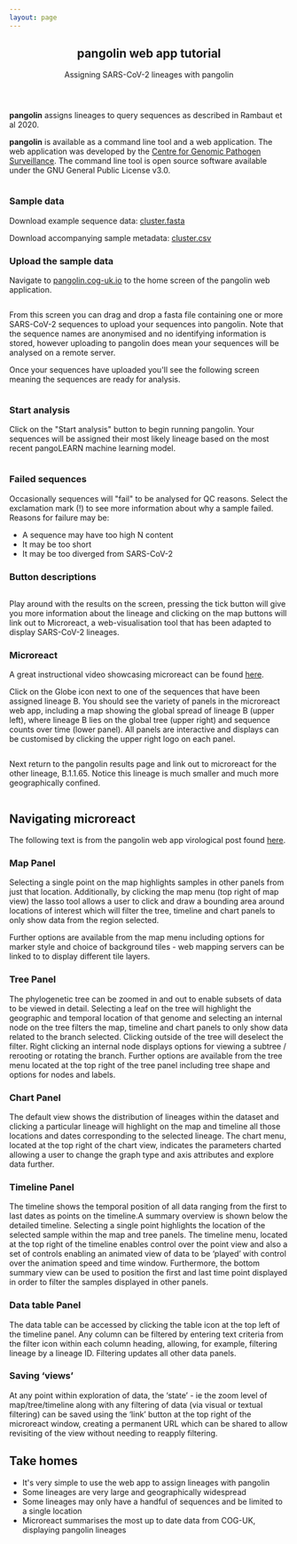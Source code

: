 ```yaml
---
layout: page
---
```



<section id="banner">
    <div class="content">
      <header>
        <h2>pangolin web app tutorial</h2>
        <p>Assigning SARS-CoV-2 lineages with pangolin</p>
      </header>
      <p><strong>pangolin</strong> assigns lineages to query sequences as described in Rambaut et al 2020.</p>
      <p><strong>pangolin</strong> is available as a command line tool and a web application. The web application was developed by the <a href="https://www.pathogensurveillance.net/">Centre for Genomic Pathogen Surveillance</a>. The command line tool is open source software available under the GNU General Public License v3.0.</p>
      <span class="image object">
        <img src="assets/images/cgps_logo.svg" alt="" style="max-width:400px"/>
        </span>
    </div>
    <span class="image object">
      <img src="assets/images/pangolin_logo.svg" alt="" style="max-height:300px"/>
    </span>
</section>

### Sample data

<p>Download example sequence data:
<a href="assets/data/cluster.fasta" download>cluster.fasta</a>
</p>
<p>Download accompanying sample metadata:
<a href="assets/data/cluster.csv" download>cluster.csv</a>
</p>

### Upload the sample data

<p>Navigate to <a href="https://pangolin.cog-uk.io/">pangolin.cog-uk.io</a> to the home screen of the pangolin web application.</p>

<img src="assets/images/pangolin_web.png" alt="" style="max-width:700px"/>

<p>From this screen you can drag and drop a fasta file containing one or more SARS-CoV-2 sequences to upload your sequences into pangolin. Note that the sequence names are anonymised and no identifying information is stored, however uploading to pangolin does mean your sequences will be analysed on a remote server. </p>

<p>Once your sequences have uploaded you'll see the following screen
meaning the sequences are ready for analysis. </p>
<img src="assets/images/sample_loaded.png" alt="" style="max-width:700px"/>

### Start analysis

<p>Click on the "Start analysis" button to begin running pangolin. Your sequences will be assigned their most likely lineage based on the most recent pangoLEARN machine learning model.  </p>

<img src="assets/images/sequences_analysing.png" alt="" style="max-width:700px"/>

### Failed sequences

Occasionally sequences will "fail" to be analysed for QC reasons. Select the exclamation mark (!) to see more information about why a sample failed. Reasons for failure may be:
- A sequence may have too high N content
- It may be too short
- It may be too diverged from SARS-CoV-2 

### Button descriptions

<img src="assets/images/pangolin_web_buttons.png" alt="" style="max-width:700px"/>

<p>Play around with the results on the screen, pressing the tick button will give you more information about the lineage and clicking on the map buttons will link out to Microreact, a web-visualisation tool that has been adapted to display SARS-CoV-2 lineages. </p>

### Microreact 

<p>A great instructional video showcasing microreact can be found <a href="https://microreact.org/showcase">here</a>. </p>


<p>Click on the Globe icon next to one of the sequences that have been assigned lineage B. You should see the variety of panels in the microreact web app, including a map showing the global spread of lineage B (upper left), where lineage B lies on the global tree (upper right) and sequence counts over time (lower panel). All panels are interactive and displays can be customised by clicking the upper right logo on each panel.</p>

<img src="assets/images/microreact_lineageB.png" alt="" style="max-width:700px"/>

<p>Next return to the pangolin results page and link out to microreact for the other lineage, B.1.1.65. Notice this lineage is much smaller and much more geographically confined.</p>


<img src="assets/images/microreact_lineageB1165.png" alt="" style="max-width:700px"/>

## Navigating microreact 

The following text is from the pangolin web app virological post found <a href="https://virological.org/t/pangolin-web-application-release/482">here</a>.

### Map Panel
Selecting a single point on the map highlights samples in other panels from just that location. Additionally, by clicking the map menu (top right of map view) the lasso tool allows a user to click and draw a bounding area around locations of interest which will filter the tree, timeline and chart panels to only show data from the region selected.

Further options are available from the map menu including options for marker style and choice of background tiles - web mapping servers can be linked to to display different tile layers.

### Tree Panel
The phylogenetic tree can be zoomed in and out to enable subsets of data to be viewed in detail. Selecting a leaf on the tree will highlight the geographic and temporal location of that genome and selecting an internal node on the tree filters the map, timeline and chart panels to only show data related to the branch selected. Clicking outside of the tree will deselect the filter. Right clicking an internal node displays options for viewing a subtree / rerooting or rotating the branch. Further options are available from the tree menu located at the top right of the tree panel including tree shape and options for nodes and labels.

### Chart Panel
The default view shows the distribution of lineages within the dataset and clicking a particular lineage will highlight on the map and timeline all those locations and dates corresponding to the selected lineage. The chart menu, located at the top right of the chart view, indicates the parameters charted allowing a user to change the graph type and axis attributes and explore data further.

### Timeline Panel
The timeline shows the temporal position of all data ranging from the first to last dates as points on the timeline.A summary overview is shown below the detailed timeline. Selecting a single point highlights the location of the selected sample within the map and tree panels. The timeline menu, located at the top right of the timeline enables control over the point view and also a set of controls enabling an animated view of data to be ‘played’ with control over the animation speed and time window. Furthermore, the bottom summary view can be used to position the first and last time point displayed in order to filter the samples displayed in other panels.

### Data table Panel
The data table can be accessed by clicking the table icon at the top left of the timeline panel. Any column can be filtered by entering text criteria from the filter icon within each column heading, allowing, for example, filtering lineage by a lineage ID. Filtering updates all other data panels.

### Saving ‘views’
At any point within exploration of data, the ‘state’ - ie the zoom level of map/tree/timeline along with any filtering of data (via visual or textual filtering) can be saved using the ‘link’ button at the top right of the microreact window, creating a permanent URL which can be shared to allow revisiting of the view without needing to reapply filtering.

## Take homes
- It's very simple to use the web app to assign lineages with pangolin
- Some lineages are very large and geographically widespread
- Some lineages may only have a handful of sequences and be limited to a single location
- Microreact summarises the most up to date data from COG-UK, displaying pangolin lineages 

